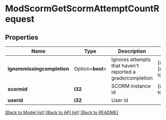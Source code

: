 # ModScormGetScormAttemptCountRequest

## Properties

Name | Type | Description | Notes
------------ | ------------- | ------------- | -------------
**ignoremissingcompletion** | Option<**bool**> | Ignores attempts that haven't reported a grade/completion | [optional][default to false]
**scormid** | **i32** | SCORM instance id | [default to null]
**userid** | **i32** | User id | 

[[Back to Model list]](../README.md#documentation-for-models) [[Back to API list]](../README.md#documentation-for-api-endpoints) [[Back to README]](../README.md)



